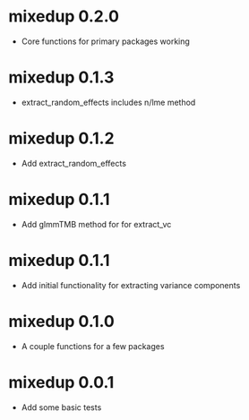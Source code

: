 # mixedup 0.2.0

* Core functions for primary packages working 

# mixedup 0.1.3

* extract_random_effects includes n/lme method

# mixedup 0.1.2

* Add extract_random_effects

# mixedup 0.1.1

* Add glmmTMB method for for extract_vc

# mixedup 0.1.1

* Add initial functionality for extracting variance components

# mixedup 0.1.0

* A couple functions for a few packages

# mixedup 0.0.1

* Add some basic tests


